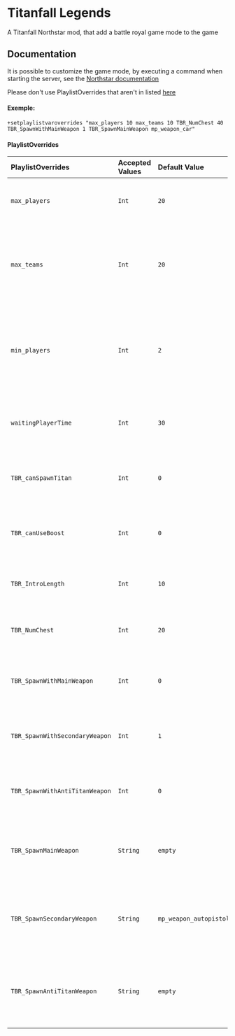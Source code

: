 
# Titanfall Legends

A Titanfall Northstar mod, that add a battle royal game mode to the game


## Documentation
It is possible to customize the game mode, by executing a command when starting the server, see the [Northstar documentation](https://r2northstar.gitbook.io/r2northstar-wiki/hosting-a-server-with-northstar/dedicated-server#playlist-overrides)

Please don't use PlaylistOverrides that aren't in listed [here](https://github.com/AlphaGaming7780/Titanfall-Legends/blob/main/README.md#playlistoverrides)

#### Exemple:

```
+setplaylistvaroverrides "max_players 10 max_teams 10 TBR_NumChest 40 TBR_SpawnWithMainWeapon 1 TBR_SpawnMainWeapon mp_weapon_car"
```

#### PlaylistOverrides
| PlaylistOverrides | Accepted Values | Default Value | Description |
| :---------------- | :-------------- | :------------ | :---------- |
| `max_players`     | `Int`           | `20`          | Determine the amount of player max on the server |
| `max_teams`       | `Int` | `20` | Need to be the **same** as `max_players`, you can have 20 team max, game limite, so 20 player max.|
| `min_players` | `Int` | `2` | The min player needed to start the game (try to don't change, don't know what would append) |
| `waitingPlayerTime` | `Int` | `30` | The time the server wait for player, befor they allow them to spawn |
| `TBR_canSpawnTitan` | `Int` | `0` | Allowed player to summon their titan, `0` : False, `1` : True |
| `TBR_canUseBoost` | `Int` | `0` | Allowed player to use their boost, `0` : False, `1` : True |
| `TBR_IntroLength` | `Int` | `10` | Time the of the prematch state in seconde |
| `TBR_NumChest` | `Int` | `20` | The numbres of chest that spawn in the map |
| `TBR_SpawnWithMainWeapon` | `Int` | `0` | If the player spawn with a main weapon, `0` : False, `1` : True |
| `TBR_SpawnWithSecondaryWeapon` | `Int` | `1` | If the player spawn with a secondary weapon, `0` : False, `1` : True |
| `TBR_SpawnWithAntiTitanWeapon` | `Int` | `0` | If the player spawn with a anti titan weapon, `0` : False, `1` : True |
| `TBR_SpawnMainWeapon` | `String` | `empty` | The main weapon the player will spawn with, `empty` = random weapon |
| `TBR_SpawnSecondaryWeapon` | `String` | `mp_weapon_autopistol` | The secondary weapon the player will spawn whit, `empty` = random weapon |
| `TBR_SpawnAntiTitanWeapon` | `String` | `empty` | The anti titan weapon the player will spawn whit, `empty` = random weapon |
